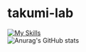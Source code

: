 # takumi-lab  
[![My Skills](https://skillicons.dev/icons?i=python,docker,git,sql)](https://skillicons.dev)  
![Anurag's GitHub stats](https://github-readme-stats.vercel.app/api?username=TakumiOkawa12&show_icons=true&theme=merko)
